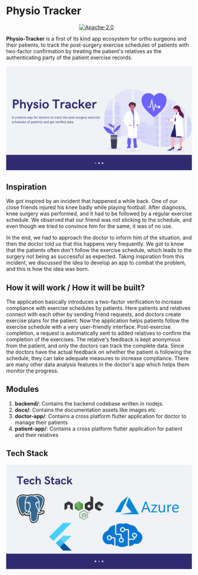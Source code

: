 # Physio Tracker


<p align="center">
  <a
    href="https://github.com/parasgoyal12/MS-Student-Hackathon/blob/master/LICENSE"
    style="margin-right: 1em;">
    <img alt="Apache-2.0" src="https://img.shields.io/github/license/parasgoyal12/MS-Student-Hackathon?color=blue"/>
  </a>
</p>

**Physio-Tracker** is a first of its kind app ecosystem for ortho surgeons and their patients, to track the post-surgery exercise schedules of patients with two-factor confirmation by treating the patient's relatives as the authenticating party of the patient exercise records.

![](./docs/1.png)

## Inspiration
We got inspired by an incident that happened a while back. One of our close friends injured his knee badly while playing football. After diagnosis, knee surgery was performed, and it had to be followed by a regular exercise schedule. We observed that our friend was not sticking to the schedule, and even though we tried to convince him for the same, it was of no use. 

In the end, we had to approach the doctor to inform him of the situation, and then the doctor told us that this happens very frequently. We got to know that the patients often don't follow the exercise schedule, which leads to the surgery not being as successful as expected. 
Taking inspiration from this incident, we discussed the idea to develop an app to combat the problem, and this is how the idea was born.


## How it will work / How it will be built?
The application basically introduces a two-factor verification to increase compliance with exercise schedules by patients. Here patients and relatives connect with each other by sending friend requests, and doctors create exercise plans for the patient. Now the application helps patients follow the exercise schedule with a very user-friendly interface. Post-exercise completion, a request is automatically sent to added relatives to confirm the completion of the exercises. The relative's feedback is kept anonymous from the patient, and only the doctors can track the complete data.
Since the doctors have the actual feedback on whether the patient is following the schedule, they can take adequate measures to increase compliance. There are many other data analysis features in the doctor's app which helps them monitor the progress.


## Modules
1. **backend/**: Contains the backend codebase written in nodejs.
2. **docs/**: Contains the documentation assets like images etc
3. **doctor-app/**: Contains a cross platform flutter application for doctor to manage their patients
4. **patient-app/**: Contains a cross platform flutter application for patient and their relatives

## Tech Stack
![](./docs/4.png)



